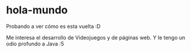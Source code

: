 # hola-mundo
Probando a ver cómo es esta vuelta :D

Me interesa el desarrollo de Videojuegos y de páginas web. Y le tengo un odio profundo a Java :5
